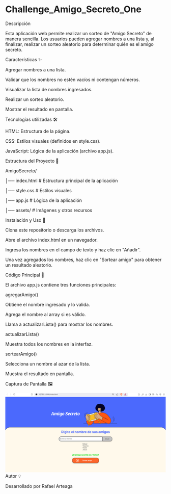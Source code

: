 # Challenge_Amigo_Secreto_One

Descripción

Esta aplicación web permite realizar un sorteo de "Amigo Secreto" de manera sencilla. Los usuarios pueden agregar nombres a una lista y, al finalizar, realizar un sorteo aleatorio para determinar quién es el amigo secreto.

Características ✨

Agregar nombres a una lista.

Validar que los nombres no estén vacíos ni contengan números.

Visualizar la lista de nombres ingresados.

Realizar un sorteo aleatorio.

Mostrar el resultado en pantalla.

Tecnologías utilizadas 🛠️

HTML: Estructura de la página.

CSS: Estilos visuales (definidos en style.css).

JavaScript: Lógica de la aplicación (archivo app.js).

Estructura del Proyecto 📂

AmigoSecreto/

│── index.html    # Estructura principal de la aplicación

│── style.css     # Estilos visuales

│── app.js        # Lógica de la aplicación

│── assets/       # Imágenes y otros recursos


Instalación y Uso 🚀

Clona este repositorio o descarga los archivos.

Abre el archivo index.html en un navegador.

Ingresa los nombres en el campo de texto y haz clic en "Añadir".

Una vez agregados los nombres, haz clic en "Sortear amigo" para obtener un resultado aleatorio.

Código Principal 📜

El archivo app.js contiene tres funciones principales:

agregarAmigo()

Obtiene el nombre ingresado y lo valida.

Agrega el nombre al array si es válido.

Llama a actualizarLista() para mostrar los nombres.

actualizarLista()

Muestra todos los nombres en la interfaz.

sortearAmigo()

Selecciona un nombre al azar de la lista.

Muestra el resultado en pantalla.

Captura de Pantalla 🖼️


![Captura de pantalla](image.png)
Autor 💡

Desarrollado por Rafael Arteaga
